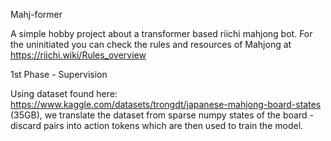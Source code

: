 Mahj-former

A simple hobby project about a transformer based riichi mahjong bot. For the uninitiated you can check the rules and resources of Mahjong at https://riichi.wiki/Rules_overview

1st Phase - Supervision

Using dataset found here: https://www.kaggle.com/datasets/trongdt/japanese-mahjong-board-states (35GB), we translate the dataset from sparse numpy states of the board - discard pairs into action tokens which are then used to train the model.
